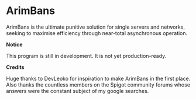 # ArimBans
ArimBans is the ultimate punitive solution for single servers and networks, seeking to maximise efficiency through near-total asynchronous operation.


**Notice**

This program is still in development. It is not yet production-ready.


**Credits**

Huge thanks to DevLeoko for inspiration to make ArimBans in the first place.
Also thanks the countless members on the Spigot community forums whose answers were the constant subject of my google searches.
